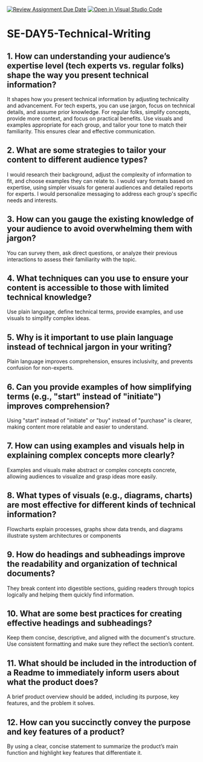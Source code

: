 [![Review Assignment Due Date](https://classroom.github.com/assets/deadline-readme-button-22041afd0340ce965d47ae6ef1cefeee28c7c493a6346c4f15d667ab976d596c.svg)](https://classroom.github.com/a/zsAR-pyY)
[![Open in Visual Studio Code](https://classroom.github.com/assets/open-in-vscode-2e0aaae1b6195c2367325f4f02e2d04e9abb55f0b24a779b69b11b9e10269abc.svg)](https://classroom.github.com/online_ide?assignment_repo_id=16633942&assignment_repo_type=AssignmentRepo)
# SE-DAY5-Technical-Writing
## 1. How can understanding your audience’s expertise level (tech experts vs. regular folks) shape the way you present technical information?
It shapes how you present technical information by adjusting technicality and advancement. For tech experts, you can use jargon, focus on technical details, and assume prior knowledge. For regular folks, simplify concepts, provide more context, and focus on practical benefits. Use visuals and examples appropriate for each group, and tailor your tone to match their familiarity. This ensures clear and effective communication.

## 2. What are some strategies to tailor your content to different audience types?
I would research their background, adjust the complexity of information to fit, and choose examples they can relate to. I would vary formats based on expertise, using simpler visuals for general audiences and detailed reports for experts. I would personalize messaging to address each group's specific needs and interests.

## 3. How can you gauge the existing knowledge of your audience to avoid overwhelming them with jargon?
You can survey them, ask direct questions, or analyze their previous interactions to assess their familiarity with the topic.

## 4. What techniques can you use to ensure your content is accessible to those with limited technical knowledge?
Use plain language, define technical terms, provide examples, and use visuals to simplify complex ideas.

## 5. Why is it important to use plain language instead of technical jargon in your writing?
Plain language improves comprehension, ensures inclusivity, and prevents confusion for non-experts.

## 6. Can you provide examples of how simplifying terms (e.g., "start" instead of "initiate") improves comprehension?
Using "start" instead of "initiate" or "buy" instead of "purchase" is clearer, making content more relatable and easier to understand.

## 7. How can using examples and visuals help in explaining complex concepts more clearly?
Examples and visuals make abstract or complex concepts concrete, allowing audiences to visualize and grasp ideas more easily.

## 8. What types of visuals (e.g., diagrams, charts) are most effective for different kinds of technical information?
Flowcharts explain processes, graphs show data trends, and diagrams illustrate system architectures or components

## 9. How do headings and subheadings improve the readability and organization of technical documents?
They break content into digestible sections, guiding readers through topics logically and helping them quickly find information.

## 10. What are some best practices for creating effective headings and subheadings?
Keep them concise, descriptive, and aligned with the document's structure. Use consistent formatting and make sure they reflect the section’s content.

## 11. What should be included in the introduction of a Readme to immediately inform users about what the product does?
A brief product overview should be added, including its purpose, key features, and the problem it solves.

## 12. How can you succinctly convey the purpose and key features of a product?
By using a clear, concise statement to summarize the product’s main function and highlight key features that differentiate it.
